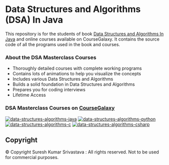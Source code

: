 # Data Structures and Algorithms (DSA) In Java

This  repository is for the students of book [Data Structures and Algorithms In Java](http://coursegalaxy.com/) and online courses available on CourseGalaxy. It contains the source code of all the programs used in the book and courses.

### About the DSA Masterclass Courses
 * Thoroughly detailed courses with complete working programs
 * Contains lots of animations to help you visualize the concepts
 * Includes various Data Structures and Algorithms 
 * Builds a solid foundation in Data Structures and Algorithms
 * Prepares you for coding interviews 
 * Lifetime Access

### DSA Masterclass Courses on [CourseGalaxy](http://coursegalaxy.com/)

[![data-structures-algorithms-java](https://user-images.githubusercontent.com/96913690/200234744-14a5ed97-085f-44f3-9298-979c2053c580.jpg)](https://coursegalaxy.usefedora.com/p/data-structures-algorithms-java?coupon_code=GITHUB75PER)
[![data-structures-algorithms-python](https://user-images.githubusercontent.com/96913690/200234827-86aec10a-bfab-4371-91fc-e2be855ff1ff.jpg)](https://coursegalaxy.usefedora.com/p/data-structures-algorithms-python?coupon_code=GITHUB75PER)
[![data-structures-algorithms-c](https://user-images.githubusercontent.com/96913690/200234592-25d33957-0e9e-4cc0-b324-2a73325aca85.jpg)](https://coursegalaxy.usefedora.com/p/data-structures-algorithms-c?coupon_code=GITHUB75PER)
[![data-structures-algorithms-csharp](https://user-images.githubusercontent.com/96913690/200234905-67b85dfd-20c4-4f4b-afd2-e10d3568fff8.jpg)](https://coursegalaxy.usefedora.com/p/data-structures-algorithms-csharp?coupon_code=GITHUB75PER)

## Copyright
© Copyright Suresh Kumar Srivastava : All rights reserved.
Not to be used for commercial purposes.
